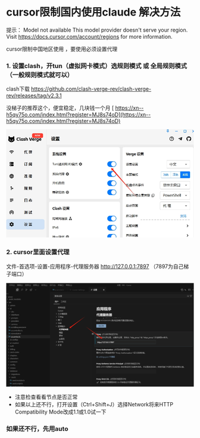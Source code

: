 # cursor限制国内使用claude 解决方法

提示：
Model not available
This model provider doesn't serve your region. Visit https://docs.cursor.com/account/regions for more information.

cursor限制中国地区使用 ，要使用必须设置代理


### 1. 设置clash，开tun（虚拟网卡模式）选规则模式 或 全局规则模式（一般规则模式就可以）
clash下载
https://github.com/clash-verge-rev/clash-verge-rev/releases/tag/v2.3.1

没梯子的推荐这个，便宜稳定，几块钱一个月
[ https://xn--h5qy75o.com/index.html?register=MJ8s74oD](https://xn--h5qy75o.com/index.html?register=MJ8s74oD) 

![202507161426877.png](<202507161426877.png>)

### 2. cursor里面设置代理
文件-首选项-设置-应用程序-代理服务器 http://127.0.0.1:7897 （7897为自己梯子端口）

![20250716142555.png](<20250716142555.png>)


- 注意检查看看节点是否正常
- 如果以上还不行，打开设置（Ctrl+Shift+J）选择Network将来HTTP Compatibility Mode改成1.1或1.0试一下
  
### 如果还不行，先用auto

